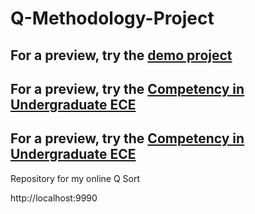 # Q-Methodology-Project

## For a preview, try the [demo project](https://shawnbanasick.github.io/easy-htmlq/#/)

## For a preview, try the [Competency in Undergraduate ECE](https://github.com/tiamole/Q-Methodology-Project/tree/main/easy-htmlq-2.0.3/easy-htmlq-2.0.3/#/)

## For a preview, try the [Competency in Undergraduate ECE](https://github.com/tiamole/Q-Methodology-Project/tree/main/easy-htmlq-2.0.3/#/)

Repository for my online Q Sort

http://localhost:9990
